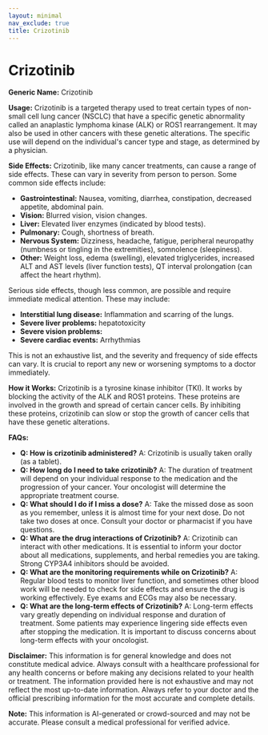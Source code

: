 ```yaml
---
layout: minimal
nav_exclude: true
title: Crizotinib
---
```


# Crizotinib

**Generic Name:** Crizotinib

**Usage:** Crizotinib is a targeted therapy used to treat certain types of non-small cell lung cancer (NSCLC) that have a specific genetic abnormality called an anaplastic lymphoma kinase (ALK) or ROS1 rearrangement.  It may also be used in other cancers with these genetic alterations.  The specific use will depend on the individual's cancer type and stage, as determined by a physician.

**Side Effects:**  Crizotinib, like many cancer treatments, can cause a range of side effects.  These can vary in severity from person to person. Some common side effects include:

* **Gastrointestinal:** Nausea, vomiting, diarrhea, constipation, decreased appetite, abdominal pain.
* **Vision:** Blurred vision, vision changes.
* **Liver:** Elevated liver enzymes (indicated by blood tests).
* **Pulmonary:** Cough, shortness of breath.
* **Nervous System:** Dizziness, headache, fatigue, peripheral neuropathy (numbness or tingling in the extremities),  somnolence (sleepiness).
* **Other:**  Weight loss, edema (swelling), elevated triglycerides, increased ALT and AST levels (liver function tests), QT interval prolongation (can affect the heart rhythm).


Serious side effects, though less common, are possible and require immediate medical attention. These may include:

* **Interstitial lung disease:** Inflammation and scarring of the lungs.
* **Severe liver problems:**  hepatotoxicity
* **Severe vision problems:**
* **Severe cardiac events:**  Arrhythmias


This is not an exhaustive list, and the severity and frequency of side effects can vary. It is crucial to report any new or worsening symptoms to a doctor immediately.

**How it Works:** Crizotinib is a tyrosine kinase inhibitor (TKI).  It works by blocking the activity of the ALK and ROS1 proteins. These proteins are involved in the growth and spread of certain cancer cells. By inhibiting these proteins, crizotinib can slow or stop the growth of cancer cells that have these genetic alterations.

**FAQs:**

* **Q: How is crizotinib administered?** A: Crizotinib is usually taken orally (as a tablet).
* **Q: How long do I need to take crizotinib?** A: The duration of treatment will depend on your individual response to the medication and the progression of your cancer. Your oncologist will determine the appropriate treatment course.
* **Q: What should I do if I miss a dose?** A:  Take the missed dose as soon as you remember, unless it is almost time for your next dose.  Do not take two doses at once.  Consult your doctor or pharmacist if you have questions.
* **Q: What are the drug interactions of Crizotinib?** A: Crizotinib can interact with other medications.  It is essential to inform your doctor about all medications, supplements, and herbal remedies you are taking.  Strong CYP3A4 inhibitors should be avoided.
* **Q:  What are the monitoring requirements while on Crizotinib?** A:  Regular blood tests to monitor liver function, and sometimes other blood work will be needed to check for side effects and ensure the drug is working effectively.  Eye exams and ECGs may also be necessary.
* **Q: What are the long-term effects of Crizotinib?** A: Long-term effects vary greatly depending on individual response and duration of treatment.  Some patients may experience lingering side effects even after stopping the medication. It is important to discuss concerns about long-term effects with your oncologist.


**Disclaimer:** This information is for general knowledge and does not constitute medical advice. Always consult with a healthcare professional for any health concerns or before making any decisions related to your health or treatment.  The information provided here is not exhaustive and may not reflect the most up-to-date information.  Always refer to your doctor and the official prescribing information for the most accurate and complete details.


**Note:** This information is AI-generated or crowd-sourced and may not be accurate. Please consult a medical professional for verified advice.